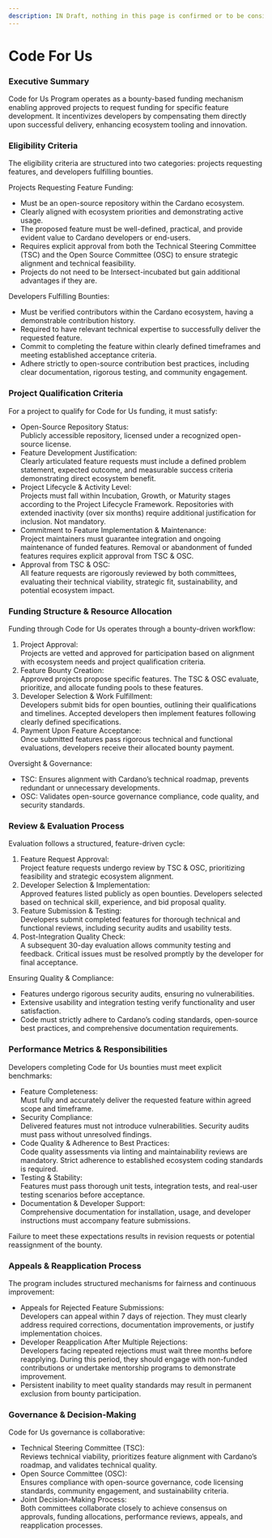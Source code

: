 ```yaml
---
description: IN Draft, nothing in this page is confirmed or to be considered final.
---
```


# Code For Us

### Executive Summary

Code for Us Program operates as a bounty-based funding mechanism enabling approved projects to request funding for specific feature development. It incentivizes developers by compensating them directly upon successful delivery, enhancing ecosystem tooling and innovation.

### Eligibility Criteria

The eligibility criteria are structured into two categories: projects requesting features, and developers fulfilling bounties.

Projects Requesting Feature Funding:

* Must be an open-source repository within the Cardano ecosystem.
* Clearly aligned with ecosystem priorities and demonstrating active usage.
* The proposed feature must be well-defined, practical, and provide evident value to Cardano developers or end-users.
* Requires explicit approval from both the Technical Steering Committee (TSC) and the Open Source Committee (OSC) to ensure strategic alignment and technical feasibility.
* Projects do not need to be Intersect-incubated but gain additional advantages if they are.

Developers Fulfilling Bounties:

* Must be verified contributors within the Cardano ecosystem, having a demonstrable contribution history.
* Required to have relevant technical expertise to successfully deliver the requested feature.
* Commit to completing the feature within clearly defined timeframes and meeting established acceptance criteria.
* Adhere strictly to open-source contribution best practices, including clear documentation, rigorous testing, and community engagement.

### Project Qualification Criteria

For a project to qualify for Code for Us funding, it must satisfy:

* Open-Source Repository Status:\
  Publicly accessible repository, licensed under a recognized open-source license.
* Feature Development Justification:\
  Clearly articulated feature requests must include a defined problem statement, expected outcome, and measurable success criteria demonstrating direct ecosystem benefit.
* Project Lifecycle & Activity Level:\
  Projects must fall within Incubation, Growth, or Maturity stages according to the Project Lifecycle Framework. Repositories with extended inactivity (over six months) require additional justification for inclusion. Not mandatory.
* Commitment to Feature Implementation & Maintenance:\
  Project maintainers must guarantee integration and ongoing maintenance of funded features. Removal or abandonment of funded features requires explicit approval from TSC & OSC.
* Approval from TSC & OSC:\
  All feature requests are rigorously reviewed by both committees, evaluating their technical viability, strategic fit, sustainability, and potential ecosystem impact.

### Funding Structure & Resource Allocation

Funding through Code for Us operates through a bounty-driven workflow:

1. Project Approval:\
   Projects are vetted and approved for participation based on alignment with ecosystem needs and project qualification criteria.
2. Feature Bounty Creation:\
   Approved projects propose specific features. The TSC & OSC evaluate, prioritize, and allocate funding pools to these features.
3. Developer Selection & Work Fulfillment:\
   Developers submit bids for open bounties, outlining their qualifications and timelines. Accepted developers then implement features following clearly defined specifications.
4. Payment Upon Feature Acceptance:\
   Once submitted features pass rigorous technical and functional evaluations, developers receive their allocated bounty payment.

Oversight & Governance:

* TSC: Ensures alignment with Cardano’s technical roadmap, prevents redundant or unnecessary developments.
* OSC: Validates open-source governance compliance, code quality, and security standards.

### &#x20;Review & Evaluation Process

Evaluation follows a structured, feature-driven cycle:

1. Feature Request Approval:\
   Project feature requests undergo review by TSC & OSC, prioritizing feasibility and strategic ecosystem alignment.
2. Developer Selection & Implementation:\
   Approved features listed publicly as open bounties. Developers selected based on technical skill, experience, and bid proposal quality.
3. Feature Submission & Testing:\
   Developers submit completed features for thorough technical and functional reviews, including security audits and usability tests.
4. Post-Integration Quality Check:\
   A subsequent 30-day evaluation allows community testing and feedback. Critical issues must be resolved promptly by the developer for final acceptance.

Ensuring Quality & Compliance:

* Features undergo rigorous security audits, ensuring no vulnerabilities.
* Extensive usability and integration testing verify functionality and user satisfaction.
* Code must strictly adhere to Cardano’s coding standards, open-source best practices, and comprehensive documentation requirements.

### Performance Metrics & Responsibilities

Developers completing Code for Us bounties must meet explicit benchmarks:

* Feature Completeness:\
  Must fully and accurately deliver the requested feature within agreed scope and timeframe.
* Security Compliance:\
  Delivered features must not introduce vulnerabilities. Security audits must pass without unresolved findings.
* Code Quality & Adherence to Best Practices:\
  Code quality assessments via linting and maintainability reviews are mandatory. Strict adherence to established ecosystem coding standards is required.
* Testing & Stability:\
  Features must pass thorough unit tests, integration tests, and real-user testing scenarios before acceptance.
* Documentation & Developer Support:\
  Comprehensive documentation for installation, usage, and developer instructions must accompany feature submissions.

Failure to meet these expectations results in revision requests or potential reassignment of the bounty.

### Appeals & Reapplication Process

The program includes structured mechanisms for fairness and continuous improvement:

* Appeals for Rejected Feature Submissions:\
  Developers can appeal within 7 days of rejection. They must clearly address required corrections, documentation improvements, or justify implementation choices.
* Developer Reapplication After Multiple Rejections:\
  Developers facing repeated rejections must wait three months before reapplying. During this period, they should engage with non-funded contributions or undertake mentorship programs to demonstrate improvement.
* Persistent inability to meet quality standards may result in permanent exclusion from bounty participation.

### Governance & Decision-Making

Code for Us governance is collaborative:

* Technical Steering Committee (TSC):\
  Reviews technical viability, prioritizes feature alignment with Cardano’s roadmap, and validates technical quality.
* Open Source Committee (OSC):\
  Ensures compliance with open-source governance, code licensing standards, community engagement, and sustainability criteria.
* Joint Decision-Making Process:\
  Both committees collaborate closely to achieve consensus on approvals, funding allocations, performance reviews, appeals, and reapplication processes.
